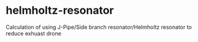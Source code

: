 # helmholtz-resonator
Calculation of using J-Pipe/Side branch resonator/Helmholtz resonator to reduce exhuast drone
